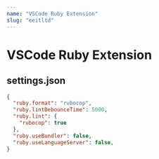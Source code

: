 ```yaml
---
name: "VSCode Ruby Extension"
slug: "eeitltd"
---
```


# VSCode Ruby Extension
## settings.json

```json
{
  "ruby.format": "rubocop",
  "ruby.lintDebounceTime": 5000,
  "ruby.lint": {
    "rubocop": true
  },
  "ruby.useBundler": false,
  "ruby.useLanguageServer": false,
}
```